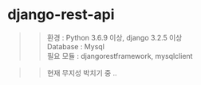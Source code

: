 # django-rest-api

>>환경 : Python 3.6.9 이상, django 3.2.5 이상  
>>Database : Mysql  
>>필요 모듈 : djangorestframework, mysqlclient  


>> 현재 무지성 박치기 중 ..